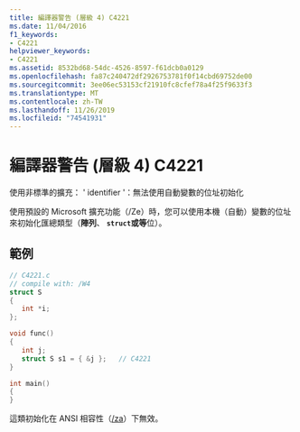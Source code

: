 ```yaml
---
title: 編譯器警告 (層級 4) C4221
ms.date: 11/04/2016
f1_keywords:
- C4221
helpviewer_keywords:
- C4221
ms.assetid: 8532bd68-54dc-4526-8597-f61dcb0a0129
ms.openlocfilehash: fa87c240472df2926753781f0f14cbd69752de00
ms.sourcegitcommit: 3ee06ec53153cf21910fc8cfef78a4f25f9633f3
ms.translationtype: MT
ms.contentlocale: zh-TW
ms.lasthandoff: 11/26/2019
ms.locfileid: "74541931"
---
```

# <a name="compiler-warning-level-4-c4221"></a>編譯器警告 (層級 4) C4221

使用非標準的擴充： ' identifier '：無法使用自動變數的位址初始化

使用預設的 Microsoft 擴充功能（/Ze）時，您可以使用本機（自動）變數的位址來初始化匯總類型（**陣列**、 **`struct`或等**位）。

## <a name="example"></a>範例

```c
// C4221.c
// compile with: /W4
struct S
{
   int *i;
};

void func()
{
   int j;
   struct S s1 = { &j };   // C4221
}

int main()
{
}
```

這類初始化在 ANSI 相容性（[/za](../../build/reference/za-ze-disable-language-extensions.md)）下無效。